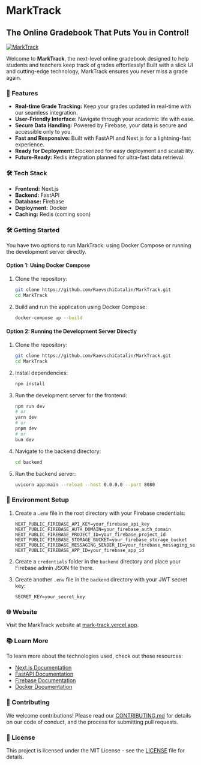 # MarkTrack

## The Online Gradebook That Puts You in Control!

[![MarkTrack](https://i.imgur.com/mlbAbIc.png)](https://mark-track.vercel.app)

Welcome to **MarkTrack**, the next-level online gradebook designed to help students and teachers keep track of grades effortlessly! Built with a slick UI and cutting-edge technology, MarkTrack ensures you never miss a grade again.

### 🚀 Features

- **Real-time Grade Tracking:** Keep your grades updated in real-time with our seamless integration.
- **User-Friendly Interface:** Navigate through your academic life with ease.
- **Secure Data Handling:** Powered by Firebase, your data is secure and accessible only to you.
- **Fast and Responsive:** Built with FastAPI and Next.js for a lightning-fast experience.
- **Ready for Deployment:** Dockerized for easy deployment and scalability.
- **Future-Ready:** Redis integration planned for ultra-fast data retrieval.

### 🛠 Tech Stack

- **Frontend:** Next.js
- **Backend:** FastAPI
- **Database:** Firebase
- **Deployment:** Docker
- **Caching:** Redis (coming soon)

### 🛠 Getting Started

You have two options to run MarkTrack: using Docker Compose or running the development server directly.

#### Option 1: Using Docker Compose

1. Clone the repository:
    ```sh
    git clone https://github.com/RaevschiCatalin/MarkTrack.git
    cd MarkTrack
    ```

2. Build and run the application using Docker Compose:
    ```sh
    docker-compose up --build
    ```

#### Option 2: Running the Development Server Directly

1. Clone the repository:
    ```sh
    git clone https://github.com/RaevschiCatalin/MarkTrack.git
    cd MarkTrack
    ```

2. Install dependencies:
    ```sh
    npm install
    ```

3. Run the development server for the frontend:
    ```sh
    npm run dev
    # or
    yarn dev
    # or
    pnpm dev
    # or
    bun dev
    ```

4. Navigate to the backend directory:
    ```sh
    cd backend
    ```

5. Run the backend server:
    ```sh
    uvicorn app:main --reload --host 0.0.0.0 --port 8080
    ```

### 🔧 Environment Setup

1. Create a `.env` file in the root directory with your Firebase credentials:
    ```env
    NEXT_PUBLIC_FIREBASE_API_KEY=your_firebase_api_key
    NEXT_PUBLIC_FIREBASE_AUTH_DOMAIN=your_firebase_auth_domain
    NEXT_PUBLIC_FIREBASE_PROJECT_ID=your_firebase_project_id
    NEXT_PUBLIC_FIREBASE_STORAGE_BUCKET=your_firebase_storage_bucket
    NEXT_PUBLIC_FIREBASE_MESSAGING_SENDER_ID=your_firebase_messaging_sender_id
    NEXT_PUBLIC_FIREBASE_APP_ID=your_firebase_app_id
    ```

2. Create a `credentials` folder in the `backend` directory and place your Firebase admin JSON file there.

3. Create another `.env` file in the `backend` directory with your JWT secret key:
    ```env
    SECRET_KEY=your_secret_key
    ```

### 🌐 Website

Visit the MarkTrack website at [mark-track.vercel.app](https://mark-track.vercel.app).

### 📚 Learn More

To learn more about the technologies used, check out these resources:
- [Next.js Documentation](https://nextjs.org/docs)
- [FastAPI Documentation](https://fastapi.tiangolo.com/)
- [Firebase Documentation](https://firebase.google.com/docs)
- [Docker Documentation](https://docs.docker.com/)

### 🤝 Contributing

We welcome contributions! Please read our [CONTRIBUTING.md](https://github.com/RaevschiCatalin/MarkTrack/blob/main/CONTRIBUTING.md) for details on our code of conduct, and the process for submitting pull requests.

### 📜 License

This project is licensed under the MIT License - see the [LICENSE](https://github.com/RaevschiCatalin/MarkTrack/blob/main/LICENSE) file for details.
